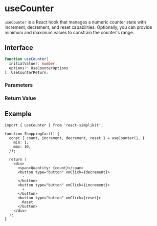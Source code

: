 # useCounter

`useCounter` is a React hook that manages a numeric counter state with increment, decrement, and reset capabilities. Optionally, you can provide minimum and maximum values to constrain the counter's range.

## Interface

```ts
function useCounter(
  initialValue?: number,
  options?: UseCounterOptions
): UseCounterReturn;
```

### Parameters

<Interface
  name="initialValue"
  type="number"
  required={false}
  defaultValue="0"
  description="Initial value for the counter. Defaults to 0."
/>

<Interface
  name="options"
  type="UseCounterOptions"
  required={false}
  description="The options for the counter."
  :nested="[
    {
      name: 'options.min',
      type: 'number',
      required: false,
      description:
        'Minimum value the counter can reach. If not provided, there is no lower limit.',
    },
    {
      name: 'options.max',
      type: 'number',
      required: false,
      description:
        'Maximum value the counter can reach. If not provided, there is no upper limit.',
    },
    {
      name: 'options.step',
      type: 'number',
      required: false,
      defaultValue: '1',
      description: 'Value to increment or decrement by. Defaults to 1.',
    },
  ]"
/>

### Return Value

<Interface
  name=""
  type="UseCounterReturn"
  description="object with count value and control functions."
  :nested="[
    {
      name: 'count',
      type: 'number',
      required: false,
      description: 'The current count value.',
    },
    {
      name: 'increment',
      type: '() => void',
      required: false,
      description: 'A function to increment the count.',
    },
    {
      name: 'decrement',
      type: '() => void',
      required: false,
      description: 'A function to decrement the count.',
    },
    {
      name: 'reset',
      type: '() => void',
      required: false,
      description: 'A function to reset the count to the initial value.',
    },
    {
      name: 'setCount',
      type: '(value: number | ((prev: number) => number)) => void',
      required: false,
      description:
        'A function to set the count to a specific value or a function that returns a new value.',
    },
  ]"
/>

## Example

```tsx
import { useCounter } from 'react-simplikit';

function ShoppingCart() {
  const { count, increment, decrement, reset } = useCounter(1, {
    min: 1,
    max: 10,
  });

  return (
    <div>
      <span>Quantity: {count}</span>
      <button type="button" onClick={decrement}>
        -
      </button>
      <button type="button" onClick={increment}>
        +
      </button>
      <button type="button" onClick={reset}>
        Reset
      </button>
    </div>
  );
}
```
